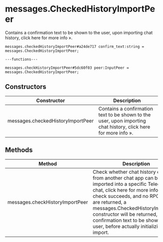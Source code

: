 # messages.CheckedHistoryImportPeer
Contains a confirmation text to be shown to the user, upon importing chat history, click here for more info ».

```
messages.checkedHistoryImportPeer#a24de717 confirm_text:string = messages.CheckedHistoryImportPeer;

---functions---

messages.checkHistoryImportPeer#5dc60f03 peer:InputPeer = messages.CheckedHistoryImportPeer;
```

## Constructors
| Constructor | Description |
| ---- | ----------- |
| messages.checkedHistoryImportPeer | Contains a confirmation text to be shown to the user, upon importing chat history, click here for more info ». |


## Methods
| Method | Description |
| ---- | ----------- |
| messages.checkHistoryImportPeer | Check whether chat history exported from another chat app can be imported into a specific Telegram chat, click here for more info ».If the check succeeds, and no RPC errors are returned, a messages.CheckedHistoryImportPeer constructor will be returned, with a confirmation text to be shown to the user, before actually initializing the import. |


